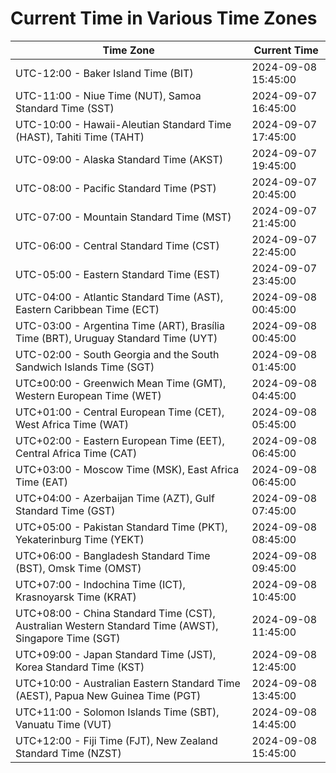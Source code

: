 # Current Time in Various Time Zones

| Time Zone | Current Time |
|-----------|--------------|
| UTC-12:00 - Baker Island Time (BIT) | 2024-09-08 15:45:00 |
| UTC-11:00 - Niue Time (NUT), Samoa Standard Time (SST) | 2024-09-07 16:45:00 |
| UTC-10:00 - Hawaii-Aleutian Standard Time (HAST), Tahiti Time (TAHT) | 2024-09-07 17:45:00 |
| UTC-09:00 - Alaska Standard Time (AKST) | 2024-09-07 19:45:00 |
| UTC-08:00 - Pacific Standard Time (PST) | 2024-09-07 20:45:00 |
| UTC-07:00 - Mountain Standard Time (MST) | 2024-09-07 21:45:00 |
| UTC-06:00 - Central Standard Time (CST) | 2024-09-07 22:45:00 |
| UTC-05:00 - Eastern Standard Time (EST) | 2024-09-07 23:45:00 |
| UTC-04:00 - Atlantic Standard Time (AST), Eastern Caribbean Time (ECT) | 2024-09-08 00:45:00 |
| UTC-03:00 - Argentina Time (ART), Brasília Time (BRT), Uruguay Standard Time (UYT) | 2024-09-08 00:45:00 |
| UTC-02:00 - South Georgia and the South Sandwich Islands Time (SGT) | 2024-09-08 01:45:00 |
| UTC±00:00 - Greenwich Mean Time (GMT), Western European Time (WET) | 2024-09-08 04:45:00 |
| UTC+01:00 - Central European Time (CET), West Africa Time (WAT) | 2024-09-08 05:45:00 |
| UTC+02:00 - Eastern European Time (EET), Central Africa Time (CAT) | 2024-09-08 06:45:00 |
| UTC+03:00 - Moscow Time (MSK), East Africa Time (EAT) | 2024-09-08 06:45:00 |
| UTC+04:00 - Azerbaijan Time (AZT), Gulf Standard Time (GST) | 2024-09-08 07:45:00 |
| UTC+05:00 - Pakistan Standard Time (PKT), Yekaterinburg Time (YEKT) | 2024-09-08 08:45:00 |
| UTC+06:00 - Bangladesh Standard Time (BST), Omsk Time (OMST) | 2024-09-08 09:45:00 |
| UTC+07:00 - Indochina Time (ICT), Krasnoyarsk Time (KRAT) | 2024-09-08 10:45:00 |
| UTC+08:00 - China Standard Time (CST), Australian Western Standard Time (AWST), Singapore Time (SGT) | 2024-09-08 11:45:00 |
| UTC+09:00 - Japan Standard Time (JST), Korea Standard Time (KST) | 2024-09-08 12:45:00 |
| UTC+10:00 - Australian Eastern Standard Time (AEST), Papua New Guinea Time (PGT) | 2024-09-08 13:45:00 |
| UTC+11:00 - Solomon Islands Time (SBT), Vanuatu Time (VUT) | 2024-09-08 14:45:00 |
| UTC+12:00 - Fiji Time (FJT), New Zealand Standard Time (NZST) | 2024-09-08 15:45:00 |
